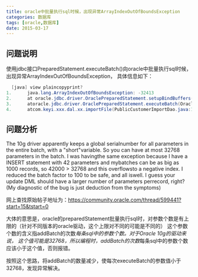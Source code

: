 ```yaml
---
title: oracle中批量执行sql时候，出现异常ArrayIndexOutOfBoundsException
categories: 数据库
tags: [oracle,数据库]
date: 2015-03-17
---
```


## 问题说明
使用jdbc接口PreparedStatement.executeBatch()向oracle中批量执行sql时候，出现异常ArrayIndexOutOfBoundsException，
具体信息如下：
``` java
  [java] view plaincopyprint?
1.      java.lang.ArrayIndexOutOfBoundsException: -32413  
2.	    at oracle.jdbc.driver.OraclePreparedStatement.setupBindBuffers(OraclePreparedStatement.java:2672)  
3.	    atoracle.jdbc.driver.OraclePreparedStatement.executeBatch(OraclePreparedStatement.java:10688)  
4.	    atcom.keyi.xxx.dal.xx.importFile(PublicCustomerImportDao.java:107)  
```

## 问题分析

The 10g driver apparently keeps a global serialnumber for all parameters in the entire batch, 
with a "short"variable. So you can have at most 32768 parameters in the batch. 
I was havingthe same exception because I have a INSERT statement with 42 parameters and mybatches 
can be as big as 1000 records, so 42000 > 32768 and this overflowsto a negative index. 
I reduced the batch factor to 100 to be safe, and all iswell. 
I guess your update DML should have a larger number of parameters perrecord, 
right? (My diagnostic of the bug is just deduction from the symptoms)


网上查找原始帖子地址为：https://community.oracle.com/thread/599441?start=15&tstart=0

大体的意思是，oracle的preparedStatement批量执行sql时，对参数个数是有上限的（针对不同版本的oracle驱动，这个上限对不同的可能是不同的）
这个参数个数的含义指addBatch的次数*每条sql中的参数个数。对于Oracle 10g的驱动来说，
这个值可能是32768，所以编程时，addBatch的次数*每条sql中的参数个数应该小于这个值，否则报错。

按照这个思路，将addBatch的数量减少，使每次executeBatch的参数值小于32768，发现异常解决。




